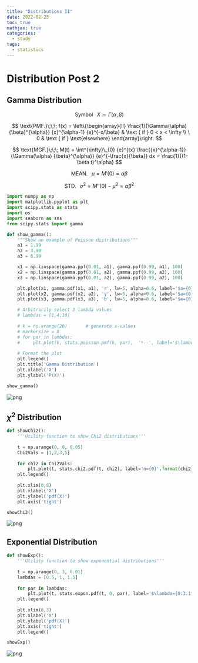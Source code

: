 ```yaml
---
title: "Distributions II"
date: 2022-02-25
toc: true
mathjax: true
categories:
  - study
tags:
  - statistics
---
```


# Distribution Post 2

## Gamma Distribution

$$\text{Symbol}\;\;\; X \sim \Gamma(\alpha, \beta) $$

$$ \text{PMF.}\;\;\;
f(x) = 
\left\{\begin{array}{ll} \frac{1}{\Gamma(\alpha) {\beta}^{\alpha}} {x}^{\alpha-1} {e}^{-x/\beta} & \text { if } 0 < x < \infty \\ \ 0 & \text { if } \text{elsewhere} \end{array}\right.
$$



$$ \text{MGF.}\;\;\; M(t) = \int^{\infty}\_{0} {e}^{tx} \frac{{x}^{\alpha-1}}{\Gamma(\alpha) {\beta}^{\alpha}} {e}^{-\frac{x}{\beta}} dx = \frac{1}{(1-\beta t)^\alpha} $$
  

$$ \text{MEAN.}\;\;\; \mu = M'(0) = \alpha\beta$$

$$ \text{STD.}\;\;\; {\sigma}^{2} = M''(0) - {\mu}^{2} = \alpha {\beta}^{2} $$


```python
import numpy as np
import matplotlib.pyplot as plt
import scipy.stats as stats
import os
import seaborn as sns
from scipy.stats import gamma

def show_gamma():
    """Show an example of Poisson distributions"""
    a1 = 1.99
    a2 = 3.99
    a3 = 6.99

    x1 = np.linspace(gamma.ppf(0.01, a1), gamma.ppf(0.99, a1), 100)
    x2 = np.linspace(gamma.ppf(0.01, a2), gamma.ppf(0.99, a2), 100)
    x3 = np.linspace(gamma.ppf(0.01, a2), gamma.ppf(0.99, a2), 100)

    plt.plot(x1, gamma.pdf(x1, a1), 'r', lw=5, alpha=0.6, label='$a={0}$'.format(a1))
    plt.plot(x2, gamma.pdf(x2, a2), 'y', lw=5, alpha=0.6, label='$a={0}$'.format(a2))
    plt.plot(x3, gamma.pdf(x3, a3), 'b', lw=5, alpha=0.6, label='$a={0}$'.format(a3))

    # Arbitrarily select 3 lambda values
    # lambdas = [1,4,10]
    
    # k = np.arange(20)       # generate x-values
    # markersize = 8
    # for par in lambdas:
    #     plt.plot(k, stats.poisson.pmf(k, par),  '*--', label='$\lambda={0}$'.format(par))
    
    # Format the plot
    plt.legend()
    plt.title('Gamma Distribution')
    plt.xlabel('X')
    plt.ylabel('P(X)')

show_gamma()
```


    
![png](distributions_files/distributions_8_0.png)
    


## $\chi^{2}$ Distribution


```python
def showChi2():
    '''Utility function to show Chi2 distributions'''
    
    t = np.arange(0, 8, 0.05)
    Chi2Vals = [1,2,3,5]
    
    for chi2 in Chi2Vals:
        plt.plot(t, stats.chi2.pdf(t, chi2), label='n={0}'.format(chi2))
    plt.legend()
        
    plt.xlim(0,8)
    plt.xlabel('X')
    plt.ylabel('pdf(X)')
    plt.axis('tight')

showChi2()
```


    
![png](distributions_files/distributions_10_0.png)
    


## Exponential Distribution


```python
def showExp():
    '''Utility function to show exponential distributions'''
    
    t = np.arange(0, 3, 0.01)
    lambdas = [0.5, 1, 1.5]
    
    for par in lambdas:
        plt.plot(t, stats.expon.pdf(t, 0, par), label='$\lambda={0:3.1f}$'.format(par))
    plt.legend()
        
    plt.xlim(0,3)
    plt.xlabel('X')
    plt.ylabel('pdf(X)')
    plt.axis('tight')
    plt.legend()

showExp()
```


    
![png](distributions_files/distributions_12_0.png)
    

